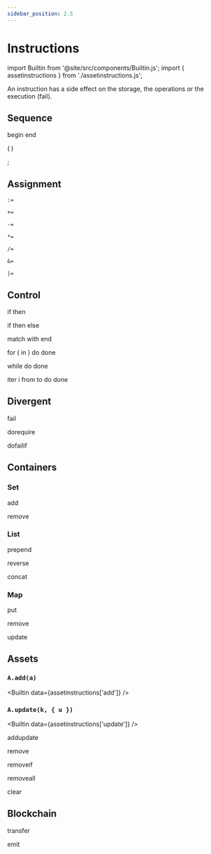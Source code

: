 ```yaml
---
sidebar_position: 2.5
---
```


# Instructions

import Builtin from '@site/src/components/Builtin.js';
import { assetinstructions } from './assetinstructions.js';


An instruction has a side effect on the storage, the operations or the execution (fail).

## Sequence

begin end

( )

;

## Assignment

`:=`

`+=`

`-=`

`*=`

`/=`

`&=`

`|=`


## Control

if then

if then else

match with end

for ( in ) do done

while do done

iter i from to do done

## Divergent

fail

dorequire

dofailif

## Containers

### Set
add

remove

### List
prepend

reverse

concat

### Map
put

remove

update

## Assets

### `A.add(a)`

<Builtin data={assetinstructions['add']} />

### `A.update(k, { u })`

<Builtin data={assetinstructions['update']} />

addupdate

remove

removeif

removeall

clear


## Blockchain

transfer

emit